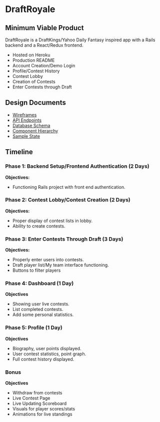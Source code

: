 # DraftRoyale

## Minimum Viable Product

DraftRoyale is a DraftKings/Yahoo Daily Fantasy inspired app with a Rails backend and a React/Redux frontend.

- Hosted on Heroku
- Production README
- Account Creation/Demo Login
- Profile/Contest History
- Contest Lobby
- Creation of Contests
- Enter Contests through Draft

## Design Documents

- [Wireframes](./wireframes/README.md)
- [API Endpoints](./api-endpoints.md)
- [Database Schema](./schema.md)
- [Component Hierarchy](./component-hierarchy.md)
- [Sample State](./sample-state.md)

## Timeline

### Phase 1: Backend Setup/Frontend Authentication (2 Days)

**Objectives:**
- Functioning Rails project with front end authentication.

### Phase 2: Contest Lobby/Contest Creation (2 Days)

**Objectives:**
- Proper display of contest lists in lobby.
- Ability to create contests.

### Phase 3: Enter Contests Through Draft (3 Days)

**Objectives:**
- Properly enter users into contests.
- Draft player list/My team interface functioning.
- Buttons to filter players

### Phase 4: Dashboard (1 Day)

**Objectives**
- Showing user live contests.
- List completed contests.
- Add some personal statistics.

### Phase 5: Profile (1 Day)

**Objectives**

- Biography, user points displayed.
- User contest statistics, point graph.
- Full contest history displayed.

### Bonus

**Objectives**
- Withdraw from contests
- Live Contest Page
- Live Updating Scoreboard
- Visuals for player scores/stats
- Animations for live standings
